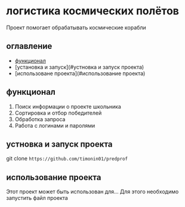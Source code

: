 # логистика космических полётов
Проект помогает обрабатывать космические корабли

## оглавление
- [функционал](#функционал)
- [установка и запуск](#устновка и запуск проекта)
- [использоване проекта](#использование проекта)

## функционал
1. Поиск информации о проекте школьника
2. Сортировка и отбор победителей
3. Обработка запроса
4. Работа с логинами и паролями
## устновка и запуск проекта
git clone `https://github.com/timonin01/predprof`

## использование проекта
Этот проект может быть использован для...
Для этого необходимо запустить файл проекта